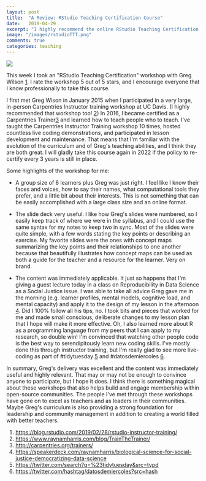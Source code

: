 ```yaml
---
layout: post
title:  "A Review: RStudio Teaching Certification Course"
date:   2019-04-29
excerpt: "I highly recommend the online RStudio Teaching Certification Course taught by Greg Wilson"
image: "/images/rstudioTTT.png"
comments: true
categories: teaching
---
```


<img src="/images/rstudioTTT.png">

This week I took an "RStudio Teaching Certification" workshop with Greg Wilson [1][1]. I rate the workshop 5 out of 5 stars, and I encourage everyone that I know professionally to take this course. 

I first met Greg Wison in January 2015 when I participated in a very large, in-person Carpentries Instructor training workshop at UC Davis. (I highly recommended that workshop too! [2][2]) In 2016, I became certified as a Carpentries Trainer[3][3] and learned how to teach people who to teach. I've taught the Carpentries Instructor Training workshop 10 times, hosted countless live coding demonstrations, and participated in lesson development and maintenance. That means that I'm familiar with the evolution of the curriculum and of Greg's teaching abilities, and I think they are both great. I will gladly take this course again in 2022 if the policy to re-certify every 3 years is still in place. 

Some highlights of the workshop for me:

- A group size of 6 learners plus Greg was just right. I feel like I know their faces and voices, how to say their names, what computational tools they prefer, and a little bit about their interests. This is not something that can be easily accomplished with a large class size and an online format. 

- The slide deck very useful. I like how Greg's slides were numbered, so I easily keep track of where we were in the syllabus, and I could use the same syntax for my notes to keep two in sync. Most of the slides were quite simple, with a few words stating the key points or describing an exercise. My favorite slides were the ones with concept maps summarizing the key points and their relationships to one another because that beautifully illustrates how concept maps can be used as both a guide for the teacher and a resource for the learner. Very on brand.  

- The content was immediately applicable. It just so happens that I'm giving a guest lecture today in a class on Reproducibility in Data Science as a Social Justice issue. I was able to take all advice Greg gave me in the morning (e.g. learner profiles, mental models, cognitive load, and mental capacity) and apply it to the design of my lesson in the afternoon  [4][4]. Did I 100% follow all his tips, no. I took bits and pieces that worked for me and made small conscious, deliberate changes to my lesson plan that I hope will make it more effective. Oh, I also learned more about R as a programming language from my peers that I can apply to my research, so double win! I'm convinced that watching other people code is the best way to serendipitously learn new coding skills. I've mostly done this through instructor training, but I'm really glad to see more live-coding as part of #tidytuesday [5][5] and #datosdemiercoles [6][6].

In summary, Greg's delivery was excellent and the content was immediately useful and highly relevant. That may or may not be enough to convince anyone to participate, but I hope it does. I think there is something magical about these workshops that also helps build and engage membership within open-source communities. The people I've met through these workshops have gone on to excel as teachers and as leaders in their communities. Maybe Greg's curriculum is also providing a strong foundation for leadership and community management in addition to creating a world filled with better teachers.

[1]: https://blog.rstudio.com/2019/02/28/rstudio-instructor-training/
[2]: https://www.raynamharris.com/blog/TrainTheTrainer/
[3]: http://carpentries.org/trainers/
[4]: https://speakerdeck.com/raynamharris/biological-science-for-social-justice-democratizing-data-science
[5]: https://twitter.com/search?q=%23tidytuesday&src=typd
[6]: https://twitter.com/hashtag/datosdemiercoles?src=hash




1. https://blog.rstudio.com/2019/02/28/rstudio-instructor-training/
1. https://www.raynamharris.com/blog/TrainTheTrainer/
1. http://carpentries.org/trainers/
1. https://speakerdeck.com/raynamharris/biological-science-for-social-justice-democratizing-data-science
1. https://twitter.com/search?q=%23tidytuesday&src=typd
1. https://twitter.com/hashtag/datosdemiercoles?src=hash


